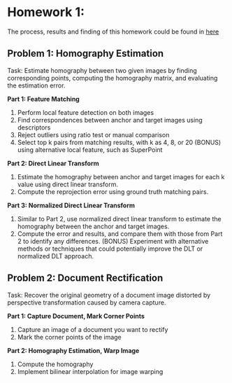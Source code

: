 # Homework 1:
The process, results and finding of this homework could be found in [here](https://github.com/herjanice/3d-vision-course/blob/main/hw1/report.pdf)

## Problem 1: Homography Estimation

Task:  Estimate homography between two given images by finding corresponding points, computing the homography matrix, and evaluating the estimation error.

**Part 1: Feature Matching**
1. Perform local feature detection on both images
2. Find correspondences between anchor and target images using descriptors
3. Reject outliers using ratio test or manual comparison
4. Select top k pairs from matching results, with k as 4, 8, or 20
(BONUS) using alternative local feature, such as SuperPoint

**Part 2: Direct Linear Transform**
1. Estimate the homography between anchor and target images for each k value using direct linear transform.
2. Compute the reprojection error using ground truth matching pairs.

**Part 3: Normalized Direct Linear Transform**
1. Similar to Part 2, use normalized direct linear transform to estimate the homography between the anchor and target images.
2. Compute the error and results, and compare them with those from Part 2 to identify any differences.
(BONUS) Experiment with alternative methods or techniques that could potentially improve the DLT or normalized DLT approach.

## Problem 2: Document Rectification

Task:  Recover the original geometry of a document image distorted by perspective transformation caused by camera capture.

**Part 1: Capture Document, Mark Corner Points**
1. Capture an image of a document you want to rectify
2. Mark the corner points of the image


**Part 2: Homography Estimation, Warp Image**
1. Compute the homography
2. Implement bilinear interpolation for image warping
